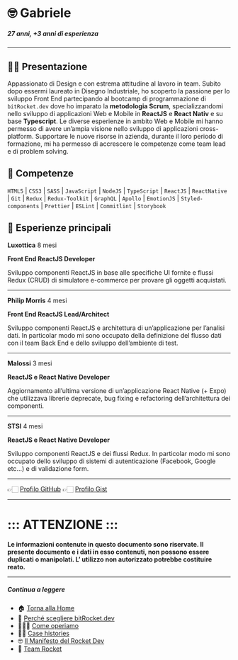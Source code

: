 # 🤓 Gabriele

##### 27 anni, +3 anni di esperienza

---

## 👋🏻 Presentazione

Appassionato di Design e con estrema attitudine al lavoro in team. Subito dopo essermi laureato in Disegno Industriale, ho scoperto la passione per lo sviluppo Front End partecipando al bootcamp di programmazione di <code>bitRocket.dev</code> dove ho imparato la **metodologia Scrum**, specializzandomi nello sviluppo di applicazioni Web e Mobile in **ReactJS** e **React Nativ** e su base **Typescript**. Le diverse esperienze in ambito Web e Mobile mi hanno permesso di avere un’ampia visione nello sviluppo di applicazioni cross-platform. Supportare le nuove risorse in azienda, durante il loro periodo di formazione, mi ha permesso di accrescere le competenze come team lead e di problem solving.

## 🚀 Competenze

`HTML5` | `CSS3` | `SASS` | `JavaScript` | `NodeJS` | `TypeScript` | `ReactJS` | `ReactNative` | `Git` | `Redux` | `Redux-Toolkit` | `GraphQL` | `Apollo` | `EmotionJS` | `Styled-components` | `Prettier` | `ESLint` | `Commitlint` | `Storybook`

## 👾 Esperienze principali

**Luxottica** 8 mesi

**Front End ReactJS Developer**

Sviluppo componenti ReactJS in base alle specifiche UI fornite e flussi Redux (CRUD) di simulatore e-commerce per provare gli oggetti acquistati.

---

**Philip Morris** 4 mesi

**Front End ReactJS Lead/Architect**

Sviluppo componenti ReactJS e architettura di un’applicazione per l’analisi dati. In particolar modo mi sono occupato della definizione del flusso dati con il team Back End e dello sviluppo dell’ambiente di test.

---

**Malossi** 3 mesi

**ReactJS e React Native Developer**

Aggiornamento all’ultima versione di un’applicazione React Native (+ Expo) che utilizzava librerie deprecate, bug fixing e refactoring dell’architettura dei componenti.

---

**STSI** 4 mesi

**ReactJS e React Native Developer**

Sviluppo componenti ReactJS e dei flussi Redux. In particolar modo mi sono occupato dello sviluppo di sistemi di autenticazione (Facebook, Google etc...) e di validazione form.

---

👉🏻 [Profilo GitHub](https://github.com/gabrielepolizzotto-bitrocketdev)
👉🏻 [Profilo Gist](https://gist.github.com/gabrielepolizzotto-bitrocketdev)

---

# ::: ATTENZIONE :::

**Le informazioni contenute in questo documento sono riservate. Il presente documento e i dati in esso contenuti, non possono essere duplicati o manipolati. L’ utilizzo non autorizzato potrebbe costituire reato.**

---

##### Continua a leggere

- 🏠 [Torna alla Home](https://github.com/bitRocket-dev)
- 🚀 [Perché scegliere bitRocket.dev](https://github.com/bitRocket-dev/.github/blob/main/pages/WHY_BITROCKET-DEV.md)
- 👨🏻‍💻 [Come operiamo](https://github.com/bitRocket-dev/.github/blob/main/pages/ABOUT.md)
- 💪🏻 [Case histories](https://github.com/bitRocket-dev/.github/blob/main/profile/CASE_HISTORIES.md)
- 🤓 [Il Manifesto del Rocket Dev](https://github.com/bitRocket-dev/.github/blob/main/pages/MANIFEST.md)
- 👾 [Team Rocket](https://github.com/bitRocket-dev/.github/blob/main/pages/TEAM_ROCKET.md)
